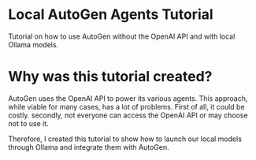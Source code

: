 # Local AutoGen Agents Tutorial
Tutorial on how to use AutoGen without the OpenAI API and with local Ollama models.

# Why was this tutorial created?
AutoGen uses the OpenAI API to power its various agents. This approach, while viable for many cases, has a lot of problems. First of all, it could be costly. secondly, not everyone can access the OpenAI API or may choose not to use it.

Therefore, I created this tutorial to show how to launch our local models through Ollama and integrate them with AutoGen.
